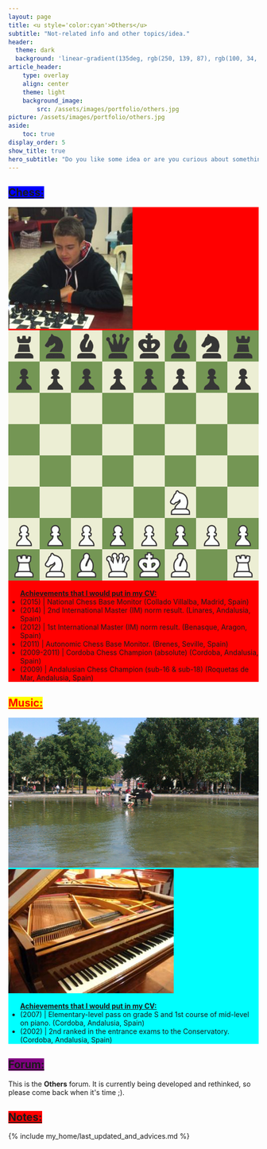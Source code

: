 ```yaml
---
layout: page
title: <u style='color:cyan'>Others</u>
subtitle: "Not-related info and other topics/idea."
header:
  theme: dark
  background: 'linear-gradient(135deg, rgb(250, 139, 87), rgb(100, 34, 139))'
article_header:
    type: overlay
    align: center
    theme: light 
    background_image:
        src: /assets/images/portfolio/others.jpg
picture: /assets/images/portfolio/others.jpg
aside:
    toc: true
display_order: 5
show_title: true
hero_subtitle: "Do you like some idea or are you curious about something? Do you want to point out and discuss a potential thread? Are you looking for collaboration? Thus, this is your section."
---
```

<!--more-->
## <a class="button button--success button--pill button--xl" style="background:blue"><u>Chess:</u></a> 
<div style="background:red" class="grid">
<div class="cell cell--4"><img class="chess" src="/assets/images/me/chess/RIOBOO_S18_1.jpg"/></div>
<div class="cell cell--4"><img class="chess" src="/assets/gif/partida_ajedrez.gif"/></div>
<div class="cell cell--auto"><span class="chess" width="40%" >
<ul>
<u><b>Achievements that I would put in my CV:</b></u>
<li> (2015) | National Chess Base Monitor (Collado Villalba, Madrid, Spain)</li>
<li> (2014) | 2nd International Master (IM) norm result. (Linares, Andalusia, Spain)</li>
<li> (2012) | 1st International Master (IM) norm result. (Benasque, Aragon, Spain)</li>
<li> (2011) | Autonomic Chess Base Monitor. (Brenes, Seville, Spain)</li>
<li> (2009-2011) | Cordoba Chess Champion (absolute) (Cordoba, Andalusia, Spain)</li>
<li> (2009) | Andalusian Chess Champion (sub-16 & sub-18) (Roquetas de Mar, Andalusia, Spain)</li>
</ul>
</span></div>
</div>

## <a class="button button--success button--pill button--xl" style="background:yellow;color:red"><u>Music:</u></a> 
<div style="background:cyan" class="grid">
<div class="cell cell--4"><img class="music" src="/assets/images/me/music/Viena.jpg"/></div>
<div class="cell cell--4"><img class="music" src="/assets/images/me/music/piano_concierto.jpeg"/></div>
<div class="cell cell--auto"><span class="music" width="40%">
<ul>
<u><b>Achievements that I would put in my CV:</b></u>
<li> (2007) | Elementary-level pass on grade S and 1st course of mid-level on piano. (Cordoba, Andalusia, Spain) </li>
<li> (2002) | 2nd ranked in the entrance exams to the Conservatory. (Cordoba, Andalusia, Spain)</li> 
</ul>
</span></div>
</div>


## <a class="button button--success button--rounded button--xl" style="background:purple"><u>Forum:</u></a>
This is the **Others** forum. It is currently being developed and rethinked, so please come back when it's time ;).

## <a class="button button--secondary button--rounded" style="background:red"><u>Notes:</u></a>
{% include my_home/last_updated_and_advices.md %}
